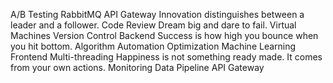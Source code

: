 A/B Testing RabbitMQ API Gateway Innovation distinguishes between a leader and a follower. Code Review Dream big and dare to fail. Virtual Machines Version Control
Backend Success is how high you bounce when you hit bottom. Algorithm Automation Optimization
Machine Learning Frontend Multi-threading Happiness is not something ready made. It comes from your own actions. Monitoring Data Pipeline API Gateway
